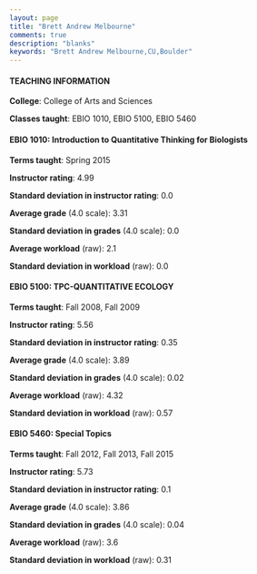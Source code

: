 ```yaml
---
layout: page
title: "Brett Andrew Melbourne" 
comments: true
description: "blanks"
keywords: "Brett Andrew Melbourne,CU,Boulder"
---
```

<head>
<script src="https://ajax.googleapis.com/ajax/libs/jquery/2.1.3/jquery.min.js"></script>
<script src="https://dl.dropboxusercontent.com/s/pc42nxpaw1ea4o9/highcharts.js?dl=0"></script>
<!-- <script src="../assets/js/highcharts.js"></script> -->
<style type="text/css">@font-face {
	font-family: "Bebas Neue";
	src: url(https://www.filehosting.org/file/details/544349/BebasNeue Regular.otf) format("opentype");
	}
	h1.Bebas { 
		font-family: "Bebas Neue", Verdana, Tahoma;
	}
</style>
</head>
	   
#### TEACHING INFORMATION

**College**: College of Arts and Sciences

**Classes taught**: EBIO 1010, EBIO 5100, EBIO 5460

#### EBIO 1010: Introduction to Quantitative Thinking for Biologists

**Terms taught**: Spring 2015

**Instructor rating**: 4.99

**Standard deviation in instructor rating**: 0.0

**Average grade** (4.0 scale): 3.31

**Standard deviation in grades** (4.0 scale): 0.0

**Average workload** (raw): 2.1

**Standard deviation in workload** (raw): 0.0

#### EBIO 5100: TPC-QUANTITATIVE ECOLOGY

**Terms taught**: Fall 2008, Fall 2009

**Instructor rating**: 5.56

**Standard deviation in instructor rating**: 0.35

**Average grade** (4.0 scale): 3.89

**Standard deviation in grades** (4.0 scale): 0.02

**Average workload** (raw): 4.32

**Standard deviation in workload** (raw): 0.57

#### EBIO 5460: Special Topics

**Terms taught**: Fall 2012, Fall 2013, Fall 2015

**Instructor rating**: 5.73

**Standard deviation in instructor rating**: 0.1

**Average grade** (4.0 scale): 3.86

**Standard deviation in grades** (4.0 scale): 0.04

**Average workload** (raw): 3.6

**Standard deviation in workload** (raw): 0.31

